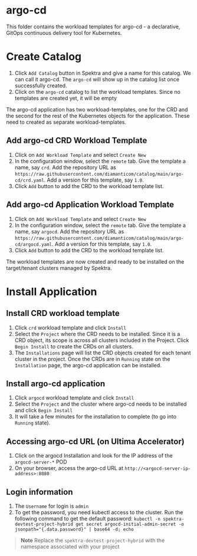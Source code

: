 # argo-cd
This folder contains the workload templates for argo-cd - a declarative, GitOps continuous delivery tool for Kubernetes.

# Create Catalog
1. Click ``Add Catalog`` button in Spektra and give a name for this catalog. We can call it argo-cd. The ``argo-cd`` will show up in the catalog list once successfully created.
2. Click on the ``argo-cd`` catalog to list the workload templates. Since no templates are created yet, it will be empty

The argo-cd application has two workload-templates, one for the CRD and the second for the rest of the Kubernetes objects for the application. These need to created as separate workload-templates.

## Add argo-cd CRD Workload Template
1. Click on ``Add Workload Template`` and select ``Create New``
2. In the configuration window, select the ``remote`` tab. Give the template a name, say ``crd``. Add the repository URL as ``https://raw.githubusercontent.com/diamanticom/catalog/main/argo-cd/crd.yaml``. Add a version for this template, say ``1.0``.
3. Click ``Add`` button to add the CRD to the workload template list.

## Add argo-cd Application Workload Template
1. Click on ``Add Workload Template`` and select ``Create New``
2. In the configuration window, select the ``remote`` tab. Give the template a name, say ``argocd``. Add the repository URL as ``https://raw.githubusercontent.com/diamanticom/catalog/main/argo-cd/argocd.yaml``. Add a version for this template, say ``1.0``.
3. Click ``Add`` button to add the CRD to the workload template list.

The workload templates are now created and ready to be installed on the target/tenant clusters managed by Spektra.

# Install Application

## Install CRD workload template
1. Click ``crd`` workload template and click ``Install``
2. Select the ``Project`` where the CRD needs to be installed. Since it is a CRD object, its scope is across all clusters included in the Project. Click ``Begin Install`` to create the CRDs on all clusters.
3. The ``Installations`` page will list the CRD objects created for each tenant cluster in the project. Once the CRDs are in ``Running`` state on the ``Installation`` page, the argo-cd application can be installed.

## Install argo-cd application
1. Click ``argocd`` workload template and click ``Install``
2. Select the ``Project`` and the cluster where argo-cd needs to be installed and click ``Begin Install``
3. It will take a few minutes for the installation to complete (to go into ``Running`` state).

## Accessing argo-cd URL (on Ultima Accelerator)
1. Click on the argocd Installation and look for the IP address of the ``argocd-server-*`` POD
2. On your browser, access the argo-cd URL at `http://<argocd-server-ip-address>:8080`

## Login information
1. The `Username` for login is `admin`
2. To get the password, you need kubectl access to the cluster. Run the following command to get the default password:
   `kubectl -n spektra-devtest-project-hybrid get secret argocd-initial-admin-secret -o jsonpath="{.data.password}" | base64 -d; echo`

> **Note**
> Replace the `spektra-devtest-project-hybrid` with the namespace associated with your project
